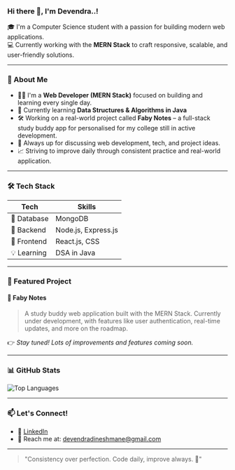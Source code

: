 ### Hi there 👋, I'm Devendra..!

🎓 I'm a Computer Science student with a passion for building modern web applications.  
💻 Currently working with the **MERN Stack** to craft responsive, scalable, and user-friendly solutions.

---

### 🚀 About Me

- 👨‍💻 I'm a **Web Developer (MERN Stack)** focused on building and learning every single day.
- 🧠 Currently learning **Data Structures & Algorithms in Java**
- 🛠️ Working on a real-world project called **Faby Notes** – a full-stack study buddy app for personalised for my college still in active development.
- 💬 Always up for discussing web development, tech, and project ideas.
- 📈 Striving to improve daily through consistent practice and real-world application.

---

### 🛠️ Tech Stack

| Tech | Skills |
|------|--------|
| 💽 Database | MongoDB |
| 🧩 Backend | Node.js, Express.js |
| 🎨 Frontend | React.js, CSS |
| 💡 Learning | DSA in Java |

---

### 📂 Featured Project

#### 📝 **Faby Notes**
> A study buddy web application built with the MERN Stack. Currently under development, with features like user authentication, real-time updates, and more on the roadmap.

👉 *Stay tuned! Lots of improvements and features coming soon.*

---

### 📊 GitHub Stats
![Top Languages](https://github-readme-stats.vercel.app/api/top-langs/?username=DevendraMane&layout=compact&theme=radical)

---

### 📫 Let's Connect!

- 💼 [LinkedIn](https://www.linkedin.com/in/devendramane/)
- 📧 Reach me at: devendradineshmane@gmail.com

---

> "Consistency over perfection. Code daily, improve always. 🚀"

